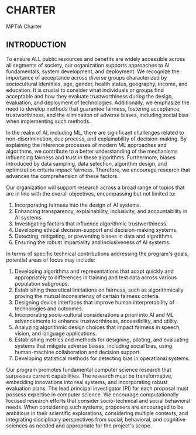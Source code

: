 # CHARTER
MPTIA Charter

## INTRODUCTION

To ensure ALL public resources and benefits are widely accessible across all segments of society, our organization supports approaches to AI fundamentals, system development, and deployment. We recognize the importance of acceptance across diverse groups characterized by sociocultural identities, age, gender, health status, geography, income, and education. It is crucial to consider what individuals or groups find acceptable and how they evaluate trustworthiness during the design, evaluation, and deployment of technologies. Additionally, we emphasize the need to develop methods that guarantee fairness, fostering acceptance, trustworthiness, and the elimination of adverse biases, including social bias when implementing such methods.

In the realm of AI, including ML, there are significant challenges related to non-discrimination, due process, and explainability of decision-making. By explaining the inference processes of modern ML approaches and algorithms, we contribute to a better understanding of the mechanisms influencing fairness and trust in these algorithms. Furthermore, biases introduced by data sampling, data selection, algorithm design, and optimization criteria impact fairness. Therefore, we encourage research that advances the comprehension of these factors.

Our organization will support research across a broad range of topics that are in line with the overall objectives, encompassing but not limited to:

1. Incorporating fairness into the design of AI systems.
2. Enhancing transparency, explainability, inclusivity, and accountability in AI systems.
3. Investigating factors that influence algorithmic trustworthiness.
4. Developing ethical decision-support and decision-making systems.
5. Detecting, mitigating, or preventing biases in data and algorithms.
6. Ensuring the robust impartiality and inclusiveness of AI systems.

In terms of specific technical contributions addressing the program's goals, potential areas of focus may include:

1. Developing algorithms and representations that adapt quickly and appropriately to differences in training and test data across various population subgroups.
2. Establishing theoretical limitations on fairness, such as algorithmically proving the mutual inconsistency of certain fairness criteria.
3. Designing device interfaces that improve human interpretability of technologies and outcomes.
4. Incorporating socio-cultural considerations a priori into AI and ML advancements to enhance trustworthiness, accessibility, and utility.
5. Analyzing algorithmic design choices that impact fairness in speech, vision, and language applications.
6. Establishing metrics and methods for designing, piloting, and evaluating systems that mitigate adverse biases, including social bias, using human-machine collaboration and decision support.
7. Developing statistical methods for detecting bias in operational systems.

Our program promotes fundamental computer science research that surpasses current capabilities. The research must be transformative, embedding innovations into real systems, and incorporating robust evaluation plans. The lead principal investigator (PI) for each proposal must possess expertise in computer science. We encourage computationally focused research efforts that consider socio-technical and social behavioral needs. When considering such systems, proposers are encouraged to be ambitious in their scientific explorations, considering multiple contexts, and integrating disciplinary perspectives from social, behavioral, and cognitive sciences as needed and appropriate for the project's scope.

